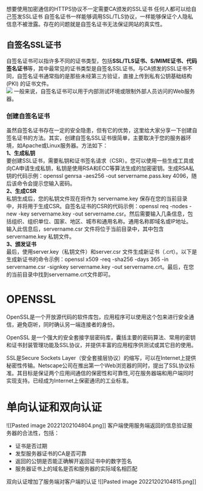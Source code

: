 想要使用加密通信的HTTPS协议不一定需要CA颁发的SSL证书
任何人都可以给自己签发SSL证书
自签名证书一样能够调用SSL/TLS协议，一样能够保证个人隐私信息不被泄露。存在的问题就是自签名证书无法保证网站的真实性。
## 自签名SSL证书
自签名证书可以指许多不同的证书类型，包括**SSL/TLS证书、S/MIME证书、代码签名证书**等，其中最常见的证书类型是自签名SSL证书。与CA颁发的SSL证书不同，自签名证书通常指的是那些未经第三方验证，直接上传到私有公钥基础结构 (PKI) 的证书文件。  
![](https://segmentfault.com/img/bVcVuZd)
一般来说，自签名证书可以用于内部测试环境或限制外部人员访问的Web服务器。
### 创建自签名证书
虽然自签名证书存在一定的安全隐患，但有它的优势，这里给大家分享一下创建自签名证书的方法。其实，创建自签名SSL证书很简单，主要取决于您的服务器环境，如Apache或Linux服务器。方法如下：  
**1、生成私钥**  
要创建SSL证书，需要私钥和证书签名请求（CSR）。您可以使用一些生成工具或向CA申请生成私钥，私钥是使用RSA和ECC等算法生成的加密密钥。生成RSA私钥的代码示例：openssl genrsa -aes256 -out servername.pass.key 4096，随后该命令会提示您输入密码。  
**2、生成CSR**  
私钥生成后，您的私钥文件现在将作为 servername.key 保存在您的当前目录中，并将用于生成CSR。自签名证书的CSR的代码示例：openssl req -nodes -new -key servername.key -out servername.csr。然后需要输入几条信息，包括组织、组织单位、国家、地区、城市和通用名称。通用名称即域名或IP地址。  
输入此信息后，servername.csr 文件将位于当前目录中，其中包含 servername.key 私钥文件。  
**3、颁发证书**  
最后，使用server.key（私钥文件）和server.csr 文件生成新证书（.crt）。以下是生成新证书的命令示例：openssl x509 -req -sha256 -days 365 -in servername.csr -signkey servername.key -out servername.crt。最后，在您的当前目录中找到servername.crt文件即可。

# OPENSSL
OpenSSL是一个开放源代码的软件库包，应用程序可以使用这个包来进行安全通信，避免窃听，同时确认另一端连接者的身份。

OpenSSL 是一个强大的安全套接字层密码库，囊括主要的密码算法、常用的密钥和证书封装管理功能及SSL协议，并提供丰富的应用程序供测试或其它目的使用。

SSL是Secure Sockets Layer（安全套接层协议）的缩写，可以在Internet上提供秘密性传输。Netscape公司在推出第一个Web浏览器的同时，提出了SSL协议标准。其目标是保证两个应用间通信的保密性和可靠性,可在服务器端和用户端同时实现支持。已经成为Internet上保密通讯的工业标准。

# 单向认证和双向认证
![[Pasted image 20221202104804.png]]
客户端使用服务端返回的信息验证服务器的合法性，包括：
-   证书是否过期
-   发型服务器证书的CA是否可靠
-   返回的公钥是否能正确解开返回证书中的数字签名
-   服务器证书上的域名是否和服务器的实际域名相匹配

双向认证增加了服务端对客户端的认证
![[Pasted image 20221202104815.png]]

